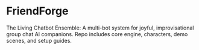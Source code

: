 # FriendForge
The Living Chatbot Ensemble: A multi-bot system for joyful, improvisational group chat AI companions. Repo includes core engine, characters, demo scenes, and setup guides.
